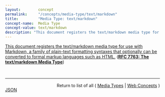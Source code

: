```yaml
---
layout:        concept
permalink:     "/concepts/media-type/text/markdown"
title:         "Media Type: text/markdown"
concept-name:  Media Type
concept-value: text/markdown
description: "This document registers the text/markdown media type for use with Markdown, a family of plain-text formatting syntaxes that optionally can be converted to formal markup languages such as HTML."
---
```


[This document registers the text/markdown media type for use with Markdown, a family of plain-text formatting syntaxes that optionally can be converted to formal markup languages such as HTML.](http://tools.ietf.org/html/rfc7763 "Read documentation for Media Type &#34;text/markdown&#34;") (**[RFC 7763: The text/markdown Media Type](/specs/IETF/RFC/7763 "This document registers the text/markdown media type for use with Markdown, a family of plain-text formatting syntaxes that optionally can be converted to formal markup languages such as HTML.")**)

<br/>
<hr/>

<p style="float : left"><a href="./text/markdown.json" title="JSON representing this particular Web Concept value">JSON</a></p>
<p style="text-align: right">Return to list of all ( <a href="../media-type/">Media Types</a> | <a href="../">Web Concepts</a> )</p>
